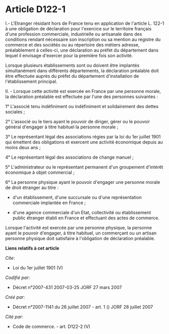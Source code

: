 # Article D122-1

I.- L'Etranger résidant hors de France tenu en application de l'article L. 122-1 à une obligation de déclaration pour
l'exercice sur le territoire français d'une profession commerciale, industrielle ou artisanale dans des conditions rendant
nécessaire son inscription ou sa mention au registre du commerce et des sociétés ou au répertoire des métiers adresse,
préalablement à celles-ci, une déclaration au préfet du département dans lequel il envisage d'exercer pour la première fois
son activité. 

Lorsque plusieurs établissements sont ou doivent être implantés simultanément dans différents départements, la déclaration
préalable doit être effectuée auprès du préfet du département d'installation de l'établissement principal. 

II. - Lorsque cette activité est exercée en France par une personne morale, la déclaration préalable est effectuée par l'une
des personnes suivantes : 

1° L'associé tenu indéfiniment ou indéfiniment et solidairement des dettes sociales ; 

2° L'associé ou le tiers ayant le pouvoir de diriger, gérer ou le pouvoir général d'engager à titre habituel la personne
morale ; 

3° Le représentant légal des associations régies par la loi du 1er juillet 1901 qui émettent des obligations et exercent une
activité économique depuis au moins deux ans ; 

4° Le représentant légal des associations de change manuel ; 

5° L'administrateur ou le représentant permanent d'un groupement d'intérêt économique à objet commercial ; 

6° La personne physique ayant le pouvoir d'engager une personne morale de droit étranger au titre :

- d'un établissement, d'une succursale ou d'une représentation commerciale implantée en France ;

- d'une agence commerciale d'un Etat, collectivité ou établissement public étranger établi en France et effectuant des actes
de commerce. 

Lorsque l'activité est exercée par une personne physique, la personne ayant le pouvoir d'engager, à titre habituel, un
commerçant ou un artisan personne physique doit satisfaire à l'obligation de déclaration préalable.

**Liens relatifs à cet article**

_Cite_:

  - Loi du 1er juillet 1901 (V)

_Codifié par_:

  - Décret n°2007-431 2007-03-25 JORF 27 mars 2007

_Créé par_:

  - Décret n°2007-1141 du 26 juillet 2007 - art. 1 () JORF 28 juillet 2007

_Cité par_:

  - Code de commerce. - art. D122-2 (V)
